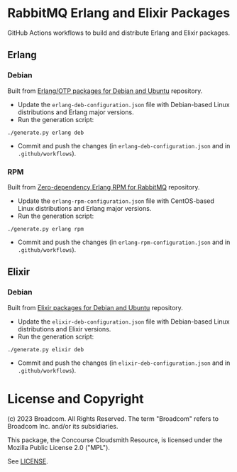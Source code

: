 # RabbitMQ Erlang and Elixir Packages

GitHub Actions workflows to build and distribute Erlang and Elixir packages.

## Erlang

### Debian

Built from [Erlang/OTP packages for Debian and Ubuntu](https://github.com/rabbitmq/erlang-debian-package) repository.

* Update the `erlang-deb-configuration.json` file with Debian-based Linux distributions and Erlang major versions. 
* Run the generation script:
```shell
./generate.py erlang deb
```
* Commit and push the changes (in `erlang-deb-configuration.json` and in `.github/workflows`).

### RPM

Built from [Zero-dependency Erlang RPM for RabbitMQ](https://github.com/rabbitmq/erlang-rpm) repository.

* Update the `erlang-rpm-configuration.json` file with CentOS-based Linux distributions and Erlang major versions. 
* Run the generation script:
```shell
./generate.py erlang rpm
```
* Commit and push the changes (in `erlang-rpm-configuration.json` and in `.github/workflows`).

## Elixir

### Debian

Built from [Elixir packages for Debian and Ubuntu](https://github.com/rabbitmq/elixir-debian-package) repository.

* Update the `elixir-deb-configuration.json` file with Debian-based Linux distributions and Elixir versions. 
* Run the generation script:
```shell
./generate.py elixir deb
```
* Commit and push the changes (in `elixir-deb-configuration.json` and in `.github/workflows`).

# License and Copyright

(c) 2023 Broadcom. All Rights Reserved.
The term "Broadcom" refers to Broadcom Inc. and/or its subsidiaries.

This package, the Concourse Cloudsmith Resource, is licensed
under the Mozilla Public License 2.0 ("MPL").

See [LICENSE](./LICENSE).
